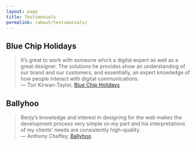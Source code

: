 ```yaml
---
layout: page
title: Testimonials
permalink: /about/testimonials/
---
```


## Blue Chip Holidays

> It’s great to work with someone who’s a digital expert as well as a great designer. The solutions he provides show an understanding of our brand and our customers, and essentially, an expert knowledge of how people interact with digital communications.
<br>— Tori Kirwan-Taylor, <a href="http://www.bluechipholidays.co.uk/">Blue Chip Holidays</a>

## Ballyhoo

> Benjy’s knowledge and interest in designing for the web makes the development process very simple on my part and his interpretations of my clients’ needs are consistently high-quality.
<br>— Anthony Chaffey, <a href="http://www.ballyhoo.co.uk/">Ballyhoo</a>
